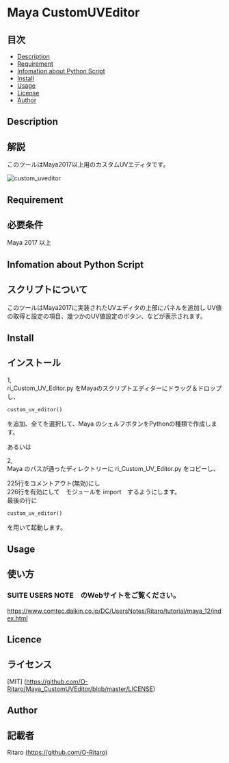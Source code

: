 # Maya CustomUVEditor  

目次
-----------------

  * [Description](#description)  
  * [Requirement](#requirement)  
  * [Infomation about Python Script](#infomation-about-python-script)  
  * [Install](#install)  
  * [Usage](#usage)  
  * [License](#license)  
  * [Author](#author)  

Description  
------------  
## 解説
このツールはMaya2017以上用のカスタムUVエディタです。

![custom_uveditor](https://user-images.githubusercontent.com/29208747/48949236-aa7a7200-ef7a-11e8-9162-ffab26dc337f.jpg)

Requirement  
------------  
## 必要条件
 Maya 2017 以上  


Infomation about Python Script
------------
## スクリプトについて
このツールはMaya2017に実装されたUVエディタの上部にパネルを追加し
UV値の取得と設定の項目、幾つかのUV値設定のボタン、などが表示されます。 


Install  
------------  
## インストール

1,  
ri_Custom_UV_Editor.py をMayaのスクリプトエディターにドラッグ＆ドロップし、
```py
custom_uv_editor()   
```
を追加、全てを選択して、Maya のシェルフボタンをPythonの種類で作成します。  

あるいは  

2,  
Maya のパスが通ったディレクトリーに ri_Custom_UV_Editor.py をコピーし、  

225行をコメントアウト(無効)にし  
226行を有効にして　モジュールを import　するようにします。  
最後の行に  

```py
custom_uv_editor()  
```
を用いて起動します。  


Usage  
------------  
## 使い方

### SUITE USERS NOTE　のWebサイトをご覧ください。
  https://www.comtec.daikin.co.jp/DC/UsersNotes/Ritaro/tutorial/maya_12/index.html


Licence  
------------  
## ライセンス
[MIT] (https://github.com/O-Ritaro/Maya_CustomUVEditor/blob/master/LICENSE)

Author  
------------  
## 記載者
Ritaro (https://github.com/O-Ritaro)